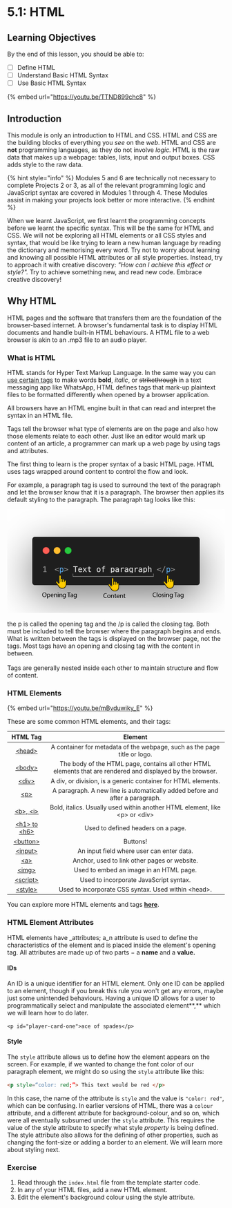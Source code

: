 # 5.1: HTML

## Learning Objectives

By the end of this lesson, you should be able to:

* [ ] Define HTML&#x20;
* [ ] Understand Basic HTML Syntax&#x20;
* [ ] Use Basic HTML Syntax

{% embed url="https://youtu.be/TTND899chc8" %}

## Introduction

This module is only an introduction to HTML and CSS. HTML and CSS are the building blocks of everything you _see_ on the _web_. HTML and CSS are **not** programming languages, as they do not involve _logic._ HTML is the raw data that makes up a webpage: tables, lists, input and output boxes. CSS adds style to the raw data.&#x20;

{% hint style="info" %}
Modules 5 and 6 are technically not necessary to complete Projects 2 or 3, as all of the relevant programming logic and JavaScript syntax are covered in Modules 1 through 4. These Modules assist in making your projects look better or more interactive.&#x20;
{% endhint %}

When we learnt JavaScript, we first learnt the programming concepts before we learnt the specific syntax. This will be the same for HTML and CSS. We will not be exploring all HTML elements or all CSS styles and syntax, that would be like trying to learn a new human language by reading the dictionary and memorising every word. Try not to worry about learning and knowing all possible HTML attributes or all style properties. Instead, try to approach it with creative discovery: _"How can I achieve this effect or style?"._ Try to achieve something new, and read new code. Embrace creative discovery!

## Why HTML

HTML pages and the software that transfers them are the foundation of the browser-based internet. A browser's fundamental task is to display HTML documents and handle built-in HTML behaviours. A HTML file to a web browser is akin to an .mp3 file to an audio player.

### What is HTML

HTML stands for Hyper Text Markup Language. In the same way you can [use certain tags](https://faq.whatsapp.com/general/chats/how-to-format-your-messages/?lang=fi) to make words **bold**, _italic_, or ~~strikethrough~~ in a text messaging app like WhatsApp, HTML defines tags that mark-up plaintext files to be formatted differently when opened by a browser application.

All browsers have an HTML engine built in that can read and interpret the syntax in an HTML file.&#x20;

Tags tell the browser what type of elements are on the page and also how those elements relate to each other. Just like an editor would mark up content of an article, a programmer can mark up a web page by using tags and attributes.&#x20;

The first thing to learn is the proper syntax of a basic HTML page. HTML uses tags wrapped around content to control the flow and look.&#x20;

For example, a paragraph tag is used to surround the text of the paragraph and let the browser know that it is a paragraph. The browser then applies its default styling to the paragraph. The paragraph tag looks like this:

![](<../../.gitbook/assets/html elements.png>)

the p is called the opening tag and the /p is called the closing tag. Both must be included to tell the browser where the paragraph begins and ends. What is written between the tags is displayed on the browser page, not the tags. Most tags have an opening and closing tag with the content in between. \
\
Tags are generally nested inside each other to maintain structure and flow of content.

### HTML Elements

{% embed url="https://youtu.be/mBvduwiky_E" %}

These are some common HTML elements, and their tags:

|                              HTML Tag                             |                                                   Element                                                   |
| :---------------------------------------------------------------: | :---------------------------------------------------------------------------------------------------------: |
|      [\<head>](https://www.w3schools.com/tags/tag\_head.asp)      |                   A container for metadata of the webpage, such as the page title or logo.                  |
|      [\<body>](https://www.w3schools.com/tags/tag\_body.asp)      | The body of the HTML page, contains all other HTML elements that are rendered and displayed by the browser. |
|       [\<div>](https://www.w3schools.com/tags/tag\_div.asp)       |                        A div, or division, is a generic container for HTML elements.                        |
|         [\<p>](https://www.w3schools.com/tags/tag\_p.asp)         |                 A paragraph. A new line is automatically added before and after a paragraph.                |
| [\<b>, \<i>](https://www.w3schools.com/html/html\_formatting.asp) |                 Bold, italics. Usually used within another HTML element, like \<p> or \<div>                |
|    [\<h1> to \<h6>](https://www.w3schools.com/tags/tag\_hn.asp)   |                                      Used to defined headers on a page.                                     |
|    [\<button>](https://www.w3schools.com/tags/tag\_button.asp)    |                                                   Buttons!                                                  |
|     [\<input>](https://www.w3schools.com/tags/tag\_input.asp)     |                                  An input field where user can enter data.                                  |
|         [\<a>](https://www.w3schools.com/tags/tag\_a.asp)         |                                 Anchor, used to link other pages or website.                                |
|       [\<img>](https://www.w3schools.com/tags/tag\_img.asp)       |                                   Used to embed an image in an HTML page.                                   |
|    [\<script>](https://www.w3schools.com/tags/tag\_script.asp)    |                                    Used to incorporate JavaScript syntax.                                   |
|     [\<style>](https://www.w3schools.com/tags/tag\_style.asp)     |                             Used to incorporate CSS syntax. Used within \<head>.                            |

You can explore more HTML elements and tags [**here**](https://www.w3schools.com/TAgs/default.asp).

### HTML Element Attributes

HTML elements have _attributes; a_n attribute is used to define the characteristics of the element and is placed inside the element's opening tag. All attributes are made up of two parts − a **name** and a **value.**&#x20;

#### IDs

An ID is a unique identifier for an HTML element. Only one ID can be applied to an element, though if you break this rule you won't get any errors, maybe just some unintended behaviours. Having a unique ID allows for a user to programmatically select and manipulate the associated element**,** which we will learn how to do later.&#x20;

```markup
<p id="player-card-one">ace of spades</p>
```

#### Style

The `style` attribute allows us to define how the element appears on the screen. For example, if we wanted to change the font color of our paragraph element, we might do so using the `style` attribute like this:

```html
<p style=“color: red;”> This text would be red </p>
```

In this case, the name of the attribute is `style` and the value is `"color: red"`, which can be confusing. In earlier versions of HTML, there was a `colour` attribute, and a different attribute for background-colour, and so on, which were all eventually subsumed under the `style` attribute. This requires the value of the style attribute to specify what style _property_ is being defined. The style attribute also allows for the defining of other properties, such as changing the font-size or adding a border to an element. We will learn more about styling next.&#x20;

### Exercise

1. Read through the `index.html` file from the template starter code.
2. In any of your HTML files, add a new HTML element.
3. Edit the element's background colour using the style attribute.
